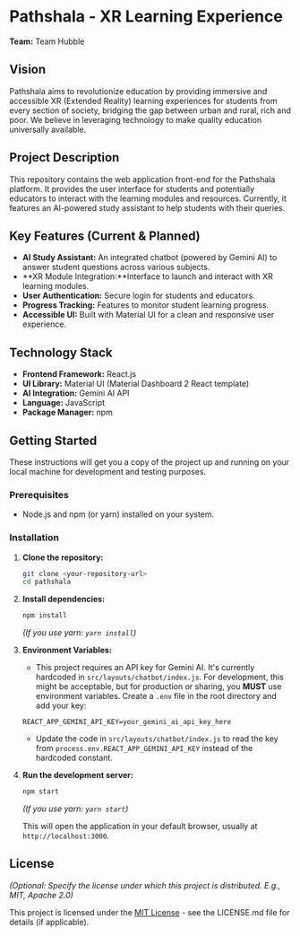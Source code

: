 # Pathshala - XR Learning Experience

**Team:** Team Hubble

## Vision

Pathshala aims to revolutionize education by providing immersive and accessible XR (Extended Reality) learning experiences for students from every section of society, bridging the gap between urban and rural, rich and poor. We believe in leveraging technology to make quality education universally available.

## Project Description

This repository contains the web application front-end for the Pathshala platform. It provides the user interface for students and potentially educators to interact with the learning modules and resources. Currently, it features an AI-powered study assistant to help students with their queries.

## Key Features (Current & Planned)

- **AI Study Assistant:** An integrated chatbot (powered by Gemini AI) to answer student questions across various subjects.
- **XR Module Integration:**Interface to launch and interact with XR learning modules.
- **User Authentication:** Secure login for students and educators.
- **Progress Tracking:** Features to monitor student learning progress.
- **Accessible UI:** Built with Material UI for a clean and responsive user experience.

## Technology Stack

- **Frontend Framework:** React.js
- **UI Library:** Material UI (Material Dashboard 2 React template)
- **AI Integration:** Gemini AI API
- **Language:** JavaScript
- **Package Manager:** npm

## Getting Started

These instructions will get you a copy of the project up and running on your local machine for development and testing purposes.

### Prerequisites

- Node.js and npm (or yarn) installed on your system.

### Installation

1.  **Clone the repository:**
    ```bash
    git clone <your-repository-url>
    cd pathshala
    ```
2.  **Install dependencies:**

    ```bash
    npm install
    ```

    _(If you use yarn: `yarn install`)_

3.  **Environment Variables:**

    - This project requires an API key for Gemini AI. It's currently hardcoded in `src/layouts/chatbot/index.js`. For development, this might be acceptable, but for production or sharing, you **MUST** use environment variables. Create a `.env` file in the root directory and add your key:

    ```
    REACT_APP_GEMINI_API_KEY=your_gemini_ai_api_key_here
    ```

    - Update the code in `src/layouts/chatbot/index.js` to read the key from `process.env.REACT_APP_GEMINI_API_KEY` instead of the hardcoded constant.

4.  **Run the development server:**

    ```bash
    npm start
    ```

    _(If you use yarn: `yarn start`)_

    This will open the application in your default browser, usually at `http://localhost:3000`.

## License

_(Optional: Specify the license under which this project is distributed. E.g., MIT, Apache 2.0)_

This project is licensed under the [MIT License](LICENSE.md) - see the LICENSE.md file for details (if applicable).
